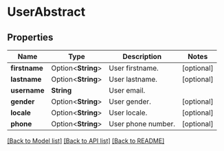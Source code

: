 # UserAbstract

## Properties

Name | Type | Description | Notes
------------ | ------------- | ------------- | -------------
**firstname** | Option<**String**> | User firstname. | [optional]
**lastname** | Option<**String**> | User lastname. | [optional]
**username** | **String** | User email. | 
**gender** | Option<**String**> | User gender. | [optional]
**locale** | Option<**String**> | User locale. | [optional]
**phone** | Option<**String**> | User phone number. | [optional]

[[Back to Model list]](../README.md#documentation-for-models) [[Back to API list]](../README.md#documentation-for-api-endpoints) [[Back to README]](../README.md)


